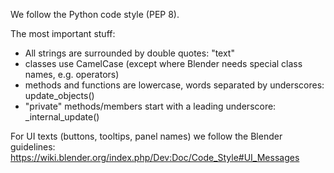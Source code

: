 We follow the Python code style (PEP 8).

The most important stuff:
* All strings are surrounded by double quotes: "text"
* classes use CamelCase (except where Blender needs special class names, e.g. operators)
* methods and functions are lowercase, words separated by underscores: update_objects()
* "private" methods/members start with a leading underscore: _internal_update()

For UI texts (buttons, tooltips, panel names) we follow the Blender guidelines:
https://wiki.blender.org/index.php/Dev:Doc/Code_Style#UI_Messages

